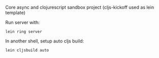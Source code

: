 Core async and clojurescript sandbox project (cljs-kickoff used as lein template)

Run server with:

    lein ring server

In another shell, setup auto cljs build:

    lein cljsbuild auto
